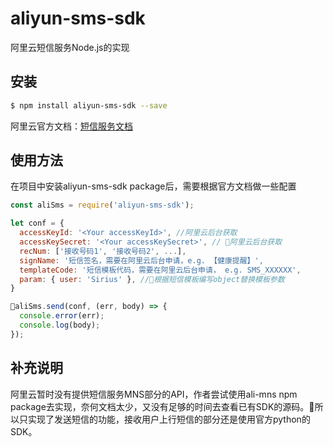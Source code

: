 # aliyun-sms-sdk

阿里云短信服务Node.js的实现

## 安装
```sh
$ npm install aliyun-sms-sdk --save
```
阿里云官方文档：[短信服务文档][]

[短信服务文档]: https://help.aliyun.com/document_detail/56189.html?spm=5176.doc55288.6.562.CP9Iuj

## 使用方法

在项目中安装aliyun-sms-sdk package后，需要根据官方文档做一些配置


```js
const aliSms = require('aliyun-sms-sdk');

let conf = {
  accessKeyId: '<Your accessKeyId>', //阿里云后台获取
  accessKeySecret: '<Your accessKeySecret>', // 阿里云后台获取
  recNum: ['接收号码1', '接收号码2', ...],
  signName: '短信签名，需要在阿里云后台申请，e.g. 【健康提醒】',
  templateCode: '短信模板代码，需要在阿里云后台申请， e.g. SMS_XXXXXX',
  param: { user: 'Sirius' }, //根据短信模板编写object替换模板参数
}

aliSms.send(conf, (err, body) => {
  console.error(err);
  console.log(body);
});
```

## 补充说明

阿里云暂时没有提供短信服务MNS部分的API，作者尝试使用ali-mns npm package去实现，奈何文档太少，又没有足够的时间去查看已有SDK的源码。所以只实现了发送短信的功能，接收用户上行短信的部分还是使用官方python的SDK。